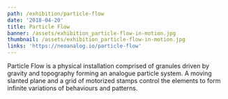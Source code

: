 ```yaml
---
path: /exhibition/particle-flow
date: '2018-04-20'
title: Particle Flow
banner: /assets/exhibition_particle-flow-in-motion.jpg
thumbnail: /assets/exhibition_particle-flow-in-motion.jpg
links: 'https://neoanalog.io/particle-flow'
---
```

Particle Flow is a physical installation comprised of granules driven by gravity and topography forming an analogue particle system. A moving slanted plane and a grid of motorized stamps control the elements to form infinite variations of behaviours and patterns.
